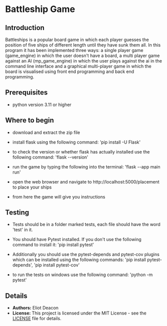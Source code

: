 # Battleship Game


## Introduction
Battleships is a popular board game in which each player guesses the position of five ships of different length 
until they have sunk them all. In this program it has been implemented three ways: a single player game (game_engine)
in which the user doesn't have a board, a multi player game against an AI (mp_game_engine) in which the user plays
against the ai in the command line interface and a graphical multi-player game in which the board is visualised using
front end programming and back end programming.

## Prerequisites

- python version 3.11 or higher

## Where to begin 

- download and extract the zip file

- install flask using the following command: 'pip install -U Flask'

- to check the version or whether flask has actually installed use the following command: 'flask --version'

- run the game by typing the following into the terminal: 'flask --app main run'

- open the web browser and navigate to http://localhost:5000/placement to place your ships

- from here the game will give you instructions

## Testing

- Tests should be in a folder marked tests, each file should have the word 'test' in it.

- You should have Pytest installed. If you don't use the following command to install it: 'pip install pytest'

- Additionally you should use the pytest-depends and pytest-cov plugins which can be installed using the following commands: 'pip install pytest-depends', 'pip install pytest-cov'

- to run the tests on windows use the following command: 'python -m pytest'

## Details

* **Authors:** Eliot Deacon
* **License:** This project is licensed under the MIT License - see the [LICENSE](LICENSE) file for details.
